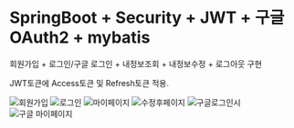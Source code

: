 # SpringBoot + Security + JWT + 구글 OAuth2 + mybatis

회원가입 + 로그인/구글 로그인 + 내정보조회 + 내정보수정 + 로그아웃 구현

JWT토큰에 Access토큰 및 Refresh토큰 적용.

![회원가입](https://user-images.githubusercontent.com/60492498/209257766-bd81b247-2b32-414c-9f9e-0de05cf56845.png)
![로그인](https://user-images.githubusercontent.com/60492498/209257771-a2389851-0a94-4189-acbd-cf500efb3455.png)
![마이페이지](https://user-images.githubusercontent.com/60492498/209257793-191665f3-77b1-4eab-a66f-892491e7d850.png)
![수정후페이지](https://user-images.githubusercontent.com/60492498/209257797-20f9e200-b969-4109-bbc3-c032133e1617.png)
![구글로그인시](https://user-images.githubusercontent.com/60492498/209257801-ebcc51af-963b-4c82-8bc6-b75187b53cd3.png)
![구글 마이페이지](https://user-images.githubusercontent.com/60492498/209257805-49db6a00-3bd4-444f-8768-b3aed1bb5e60.png)
